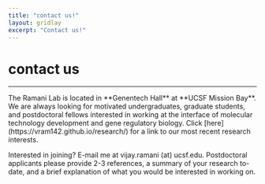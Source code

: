 ```yaml
---
title: "contact us!"
layout: gridlay
excerpt: "Contact us!"
---
```


# **contact us**
<hr>
The Ramani Lab is located in **Genentech Hall** at **UCSF Mission Bay**. We are always looking for motivated undergraduates, graduate students, and postdoctoral fellows interested in working at the interface of molecular technology development and gene regulatory biology. Click [here](https://vram142.github.io/research/) for a link to our most recent research interests.

Interested in joining? E-mail me at vijay.ramani (at) ucsf.edu. Postdoctoral applicants please provide 2-3 references, a summary of your research to-date, and a brief explanation of what you would be interested in working on. 
